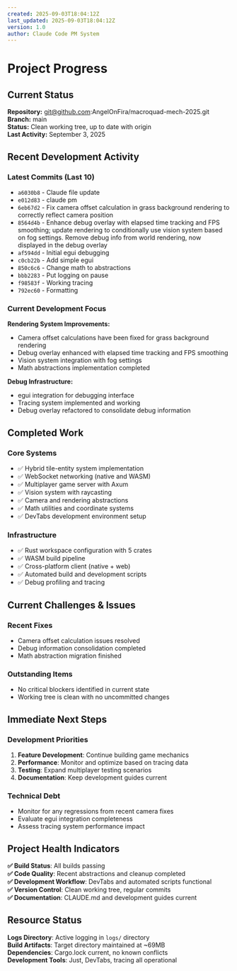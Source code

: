 ```yaml
---
created: 2025-09-03T18:04:12Z
last_updated: 2025-09-03T18:04:12Z
version: 1.0
author: Claude Code PM System
---
```


# Project Progress

## Current Status

**Repository:** git@github.com:AngelOnFira/macroquad-mech-2025.git  
**Branch:** main  
**Status:** Clean working tree, up to date with origin  
**Last Activity:** September 3, 2025

## Recent Development Activity

### Latest Commits (Last 10)
- `a6030b8` - Claude file update
- `e012d83` - claude pm  
- `6eb67d2` - Fix camera offset calculation in grass background rendering to correctly reflect camera position
- `8564d4b` - Enhance debug overlay with elapsed time tracking and FPS smoothing; update rendering to conditionally use vision system based on fog settings. Remove debug info from world rendering, now displayed in the debug overlay
- `af594dd` - Initial egui debugging
- `c0cb22b` - Add simple egui
- `850c6c6` - Change math to abstractions
- `bbb2283` - Put logging on pause
- `f98583f` - Working tracing
- `792ec60` - Formatting

### Current Development Focus

**Rendering System Improvements:**
- Camera offset calculations have been fixed for grass background rendering
- Debug overlay enhanced with elapsed time tracking and FPS smoothing
- Vision system integration with fog settings
- Math abstractions implementation completed

**Debug Infrastructure:**
- egui integration for debugging interface
- Tracing system implemented and working
- Debug overlay refactored to consolidate debug information

## Completed Work

### Core Systems
- ✅ Hybrid tile-entity system implementation
- ✅ WebSocket networking (native and WASM)
- ✅ Multiplayer game server with Axum
- ✅ Vision system with raycasting
- ✅ Camera and rendering abstractions
- ✅ Math utilities and coordinate systems
- ✅ DevTabs development environment setup

### Infrastructure
- ✅ Rust workspace configuration with 5 crates
- ✅ WASM build pipeline
- ✅ Cross-platform client (native + web)
- ✅ Automated build and development scripts
- ✅ Debug profiling and tracing

## Current Challenges & Issues

### Recent Fixes
- Camera offset calculation issues resolved
- Debug information consolidation completed
- Math abstraction migration finished

### Outstanding Items
- No critical blockers identified in current state
- Working tree is clean with no uncommitted changes

## Immediate Next Steps

### Development Priorities
1. **Feature Development**: Continue building game mechanics
2. **Performance**: Monitor and optimize based on tracing data
3. **Testing**: Expand multiplayer testing scenarios
4. **Documentation**: Keep development guides current

### Technical Debt
- Monitor for any regressions from recent camera fixes
- Evaluate egui integration completeness
- Assess tracing system performance impact

## Project Health Indicators

**✅ Build Status**: All builds passing  
**✅ Code Quality**: Recent abstractions and cleanup completed  
**✅ Development Workflow**: DevTabs and automated scripts functional  
**✅ Version Control**: Clean working tree, regular commits  
**✅ Documentation**: CLAUDE.md and development guides current  

## Resource Status

**Logs Directory**: Active logging in `logs/` directory  
**Build Artifacts**: Target directory maintained at ~69MB  
**Dependencies**: Cargo.lock current, no known conflicts  
**Development Tools**: Just, DevTabs, tracing all operational